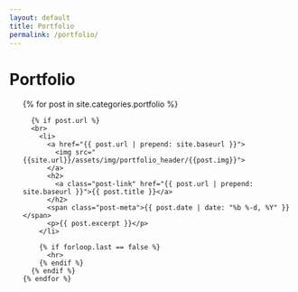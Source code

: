 ```yaml
---
layout: default
title: Portfolio
permalink: /portfolio/
---
```


<div class="home">
  <h1 class="page-heading">Portfolio</h1>

  <ul class="post-list">
    {% for post in site.categories.portfolio %}

      {% if post.url %}
      <br>
        <li>
          <a href="{{ post.url | prepend: site.baseurl }}">
            <img src="{{site.url}}/assets/img/portfolio_header/{{post.img}}">
          </a>
          <h2>
            <a class="post-link" href="{{ post.url | prepend: site.baseurl }}">{{ post.title }}</a>
          </h2>
          <span class="post-meta">{{ post.date | date: "%b %-d, %Y" }}</span>
          <p>{{ post.excerpt }}</p>
        </li>
        
        {% if forloop.last == false %}
          <hr>
        {% endif %}
      {% endif %}
    {% endfor %}
  </ul>
</div>